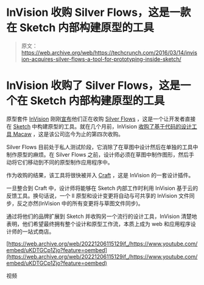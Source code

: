 # InVision 收购 Silver Flows，这是一款在 Sketch 内部构建原型的工具 

> 原文：<https://web.archive.org/web/https://techcrunch.com/2016/03/14/invision-acquires-silver-flows-a-tool-for-prototyping-inside-sketch/>

# InVision 收购了 Silver Flows，这是一个在 Sketch 内部构建原型的工具

原型套件 [InVision](https://web.archive.org/web/20221206115129/http://www.invisionapp.com/) 刚刚[宣布](https://web.archive.org/web/20221206115129/http://blog.invisionapp.com/invision-acquires-silver-flows)他们正在收购 [Silver Flows](https://web.archive.org/web/20221206115129/http://silverflows.com/) ，这是一个让开发者直接在 [Sketch](https://web.archive.org/web/20221206115129/http://sketchapp.com/) 中构建原型的工具。就在几个月前，InVision [收购了基于代码的设计工具 Macaw](https://web.archive.org/web/20221206115129/https://beta.techcrunch.com/2016/01/26/prototyping-suite-invision-is-acquiring-design-tool-macaw/) ，这是该公司迄今为止的第四次收购。

Silver Flows 目前处于私人测试阶段，它消除了在草图中设计然后在单独的工具中制作原型的麻烦。在 Silver Flows 之前，设计师必须在草图中制作图形，然后手动将它们移动到不同的原型制作应用程序中。

作为收购的结果，该工具将很快被并入 [Craft](https://web.archive.org/web/20221206115129/http://www.invisionapp.com/craft) ，这是 InVision 的一套设计插件。

一旦整合到 Craft 中，设计师将能够在 Sketch 内部工作时利用 InVision 基于云的反馈工具。换句话说，一个 ll 原型和设计变更将自动与可共享的 InVision 文件同步，反之亦然(InVision 中的所有变更将与草图文件同步)。

通过将他们的品牌扩展到 Sketch 并收购另一个流行的设计工具，InVision 清楚地表明，他们希望最终拥有整个设计和原型工作流，本质上成为 web 和应用程序设计师的一站式商店。

[https://web.archive.org/web/20221206115129if_/https://www.youtube.com/embed/uKDTGCp1Zjo?feature=oembed](https://web.archive.org/web/20221206115129if_/https://www.youtube.com/embed/uKDTGCp1Zjo?feature=oembed)

视频